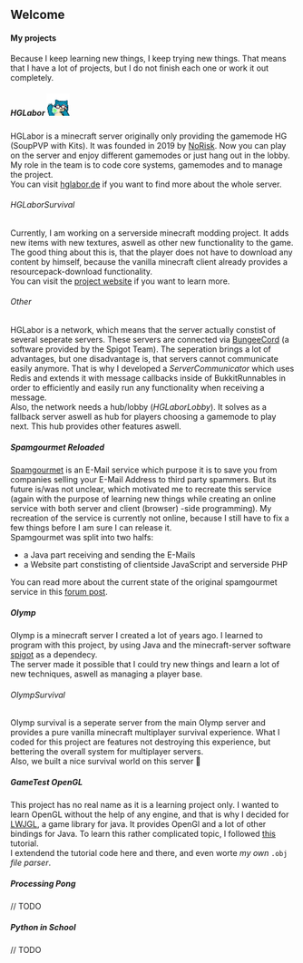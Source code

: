 ## Welcome

#### My projects

Because I keep learning new things, I keep trying new things. That means that I have a lot of projects, but I do not finish each one or work it out completely.

##### HGLabor <img src="./resources/icons/hglabor_logo.gif" width="40">
HGLabor is a minecraft server originally only providing the gamemode HG (SoupPVP with Kits). It was founded in 2019 by [NoRisk](https://www.youtube.com/noriskk).
Now you can play on the server and enjoy different gamemodes or just hang out in the lobby.
<br>
My role in the team is to code core systems, gamemodes and to manage the project.
<br>
You can visit [hglabor.de](http://hglabor.de) if you want to find more about the whole server.

###### HGLaborSurvival
Currently, I am working on a serverside minecraft modding project. It adds new items with new textures, aswell as other new functionality to the game. The good thing about this is, that the player does not have to download any content by himself, because the vanilla minecraft client already provides a resourcepack-download functionality.
<br>
You can visit the [project website](https://sites.google.com/view/hglaborsurvival/) if you want to learn more.

###### Other
HGLabor is a network, which means that the server actually constist of several seperate servers. These servers are connected via [BungeeCord](https://www.spigotmc.org/wiki/bungeecord/) (a software provided by the Spigot Team). The seperation brings a lot of advantages, but one disadvantage is, that servers cannot communicate easily anymore. That is why I developed a *ServerCommunicator* which uses Redis and extends it with message callbacks inside of BukkitRunnables in order to efficiently and easily run any functionality when receiving a message.
<br>
Also, the network needs a hub/lobby (*HGLaborLobby*). It solves as a fallback server aswell as hub for players choosing a gamemode to play next. This hub provides other features aswell.

##### Spamgourmet Reloaded
[Spamgourmet](https://spamgourmet.com) is an E-Mail service which purpose it is to save you from companies selling your E-Mail Address to third party spammers. But its future is/was not unclear, which motivated me to recreate this service (again with the purpose of learning new things while creating an online service with both server and client (browser) -side programming). My recreation of the service is currently not online, because I still have to fix a few things before I am sure I can release it.
<br>
Spamgourmet was split into two halfs:
- a Java part receiving and sending the E-Mails
- a Website part constisting of clientside JavaScript and serverside PHP

You can read more about the current state of the original spamgourmet service in this [forum post](https://bbs.spamgourmet.com/viewtopic.php?f=7&t=1793&sid=5a5448445da031e1773bd777b125f903).

##### Olymp
Olymp is a minecraft server I created a lot of years ago. I learned to program with this project, by using Java and the minecraft-server software [spigot](https://spigotmc.org) as a dependecy.
<br>
The server made it possible that I could try new things and learn a lot of new techniques, aswell as managing a player base.

###### OlympSurvival
Olymp survival is a seperate server from the main Olymp server and provides a pure vanilla minecraft multiplayer survival experience. What I coded for this project are features not destroying this experience, but bettering the overall system for multiplayer servers.
<br>
Also, we built a nice survival world on this server 🙂

##### GameTest OpenGL
This project has no real name as it is a learning project only. I wanted to learn OpenGL without the help of any engine, and that is why I decided for [LWJGL](https://www.lwjgl.org/), a game library for java. It provides OpenGl and a lot of other bindings for Java. To learn this rather complicated topic, I followed [this](https://ahbejarano.gitbook.io/lwjglgamedev/) tutorial.
<br>
I extendend the tutorial code here and there, and even worte *my own* `.obj` *file parser*.

##### Processing Pong
// TODO

##### Python in School
// TODO
